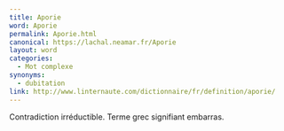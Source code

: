 ```yaml
---
title: Aporie
word: Aporie
permalink: Aporie.html
canonical: https://lachal.neamar.fr/Aporie
layout: word
categories:
  - Mot complexe
synonyms:
  - dubitation
link: http://www.linternaute.com/dictionnaire/fr/definition/aporie/
---
```


Contradiction irréductible.
Terme grec signifiant embarras.

